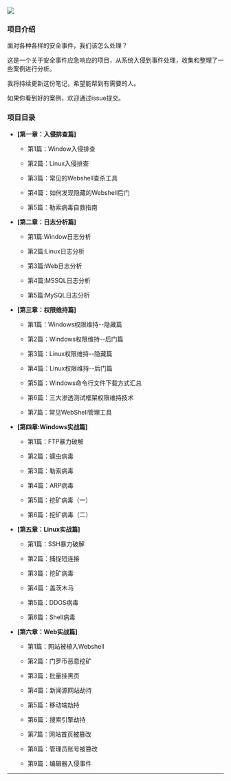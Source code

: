 ![](https://bypass007.github.io/Emergency-Response-Notes/Summary/image/sum-title.png)

### 项目介绍

面对各种各样的安全事件，我们该怎么处理？

这是一个关于安全事件应急响应的项目，从系统入侵到事件处理，收集和整理了一些案例进行分析。

我将持续更新这份笔记，希望能帮到有需要的人。

如果你看到好的案例，欢迎通过issue提交。

### 项目目录

* **[第一章：入侵排查篇]**

  * 第1篇：Window入侵排查

  * 第2篇：Linux入侵排查

  * 第3篇：常见的Webshell查杀工具

  * 第4篇：如何发现隐藏的Webshell后门

  * 第5篇：勒索病毒自救指南

* **[第二章：日志分析篇]**

  * 第1篇:Window日志分析

  * 第2篇:Linux日志分析 

  * 第3篇:Web日志分析

  * 第4篇:MSSQL日志分析 

  * 第5篇:MySQL日志分析

* **[第三章：权限维持篇]**

  - 第1篇：Windows权限维持--隐藏篇

  - 第2篇：Windows权限维持--后门篇

  - 第3篇：Linux权限维持--隐藏篇

  - 第4篇：Linux权限维持--后门篇

  - 第5篇：Windows命令行文件下载方式汇总
  
  - 第6篇：三大渗透测试框架权限维持技术
  
  - 第7篇：常见WebShell管理工具

* **[第四章:Windows实战篇]**
  
  * 第1篇：FTP暴力破解

  * 第2篇：蠕虫病毒

  * 第3篇：勒索病毒

  * 第4篇：ARP病毒

  * 第5篇：挖矿病毒（一）

  * 第6篇：挖矿病毒（二）
  
* **[第五章：Linux实战篇]**

  * 第1篇：SSH暴力破解

  * 第2篇：捕捉短连接

  * 第3篇：挖矿病毒

  * 第4篇：盖茨木马

  * 第5篇：DDOS病毒

  * 第6篇：Shell病毒
  
* **[第六章：Web实战篇]**

  * 第1篇：网站被植入Webshell
  
  * 第2篇：门罗币恶意挖矿
  
  * 第3篇：批量挂黑页
  
  * 第4篇：新闻源网站劫持
  
  * 第5篇：移动端劫持
  
  * 第6篇：搜索引擎劫持
  
  * 第7篇：网站首页被篡改
  
  * 第8篇：管理员账号被篡改
  
  * 第9篇：编辑器入侵事件

------
